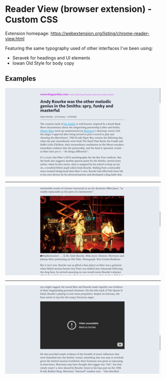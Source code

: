 # Reader View (browser extension) - Custom CSS

Extension homepage: https://webextension.org/listing/chrome-reader-view.html

Featuring the same typography used of other interfaces I've been using:

- Seravek for headings and UI elements
- Iowan Old Style for body copy

## Examples

![Top of the page](/assets/reader-view-css-1.jpg "Top of the page")

***

![Image with caption](/assets/reader-view-css-2.jpg "Image with caption")

***

![Video in an iframe](/assets/reader-view-css-3.jpg "Video in an iframe")
